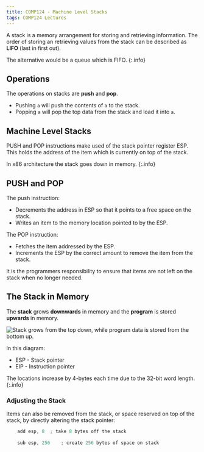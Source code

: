 ```yaml
---
title: COMP124 - Machine Level Stacks
tags: COMP124 Lectures
---
```

A stack is a memory arrangement for storing and retrieving information. The order of storing an retrieving values from the stack can be described as **LIFO** (last in first out).

The alternative would be a queue which is FIFO.
{:.info}

## Operations
The operations on stacks are **push** and **pop**. 

* Pushing `a` will push the contents of `a` to the stack.
* Popping `a` will pop the top data from the stack and load it into `a`.

## Machine Level Stacks 
PUSH and POP instructions make used of the stack pointer register ESP. This holds the address of the item which is currently on top of the stack.

In x86 architecture the stack goes down in memory.
{:.info}

## PUSH and POP
The push instruction:

* Decrements the address in ESP so that it points to a free space on the stack.
* Writes an item to the memory location pointed to by the ESP.

The POP instruction:

* Fetches the item addressed by the ESP.
* Increments the ESP by the correct amount to remove the item from the stack.

It is the programmers responsibility to ensure that items are not left on the stack when no longer needed.

## The Stack in Memory
The **stack** grows **downwards** in memory and the **program** is stored **upwards** in memory.

![Stack grows from the top down, while program data is stored from the bottom up.]({{site.baseurl}}/assets/comp124/lectures/2021-02-24-1.png)

In this diagram:

* ESP - Stack pointer
* EIP - Instruction pointer

The locations increase by 4-bytes each time due to the 32-bit word length.
{:.info}

### Adjusting the Stack
Items can also be removed from the stack, or space reserved on top of the stack, by directly altering the stack pointer:

```c
	add esp, 8	; take 8 bytes off the stack
	
	sub esp, 256	; create 256 bytes of space on stack
```
